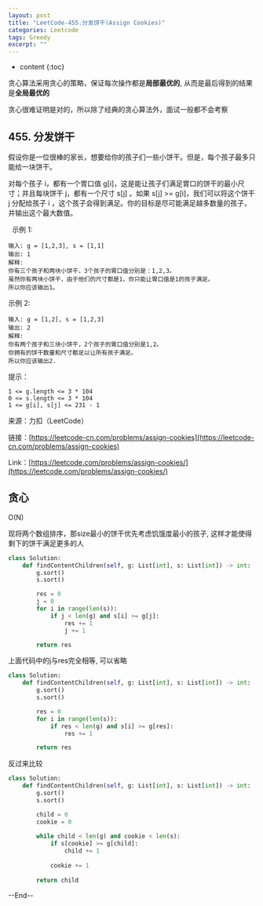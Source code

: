 ```yaml
---
layout: post
title: "LeetCode-455.分发饼干(Assign Cookies)"
categories: Leetcode
tags: Greedy
excerpt: ""
---
```


* content
{:toc}

贪心算法采用贪心的策略，保证每次操作都是**局部最优的**, 从而是最后得到的结果是**全局最优的**

贪心很难证明是对的，所以除了经典的贪心算法外，面试一般都不会考察

## 455. 分发饼干

假设你是一位很棒的家长，想要给你的孩子们一些小饼干。但是，每个孩子最多只能给一块饼干。

对每个孩子 i，都有一个胃口值 g[i]，这是能让孩子们满足胃口的饼干的最小尺寸；并且每块饼干 j，都有一个尺寸 s[j] 。如果 s[j] >= g[i]，我们可以将这个饼干 j 分配给孩子 i ，这个孩子会得到满足。你的目标是尽可能满足越多数量的孩子，并输出这个最大数值。

 
示例 1:

```
输入: g = [1,2,3], s = [1,1]
输出: 1
解释: 
你有三个孩子和两块小饼干，3个孩子的胃口值分别是：1,2,3。
虽然你有两块小饼干，由于他们的尺寸都是1，你只能让胃口值是1的孩子满足。
所以你应该输出1。
```

示例 2:

```
输入: g = [1,2], s = [1,2,3]
输出: 2
解释: 
你有两个孩子和三块小饼干，2个孩子的胃口值分别是1,2。
你拥有的饼干数量和尺寸都足以让所有孩子满足。
所以你应该输出2.
```

提示：

```
1 <= g.length <= 3 * 104
0 <= s.length <= 3 * 104
1 <= g[i], s[j] <= 231 - 1
```

来源：力扣（LeetCode）

链接：[https://leetcode-cn.com/problems/assign-cookies](https://leetcode-cn.com/problems/assign-cookies)

Link：[https://leetcode.com/problems/assign-cookies/](https://leetcode.com/problems/assign-cookies/)

## 贪心

O(N)

现将两个数组排序，那size最小的饼干优先考虑饥饿度最小的孩子, 这样才能使得剩下的饼干满足更多的人

```python
class Solution:
    def findContentChildren(self, g: List[int], s: List[int]) -> int:
        g.sort()
        s.sort()

        res = 0
        j = 0
        for i in range(len(s)):
            if j < len(g) and s[i] >= g[j]:
                res += 1
                j += 1

        return res
```

上面代码中的j与res完全相等, 可以省略

```python
class Solution:
    def findContentChildren(self, g: List[int], s: List[int]) -> int:
        g.sort()
        s.sort()

        res = 0
        for i in range(len(s)):
            if res < len(g) and s[i] >= g[res]:
                res += 1

        return res
```

反过来比较

```python
class Solution:
    def findContentChildren(self, g: List[int], s: List[int]) -> int:
        g.sort()
        s.sort()

        child = 0
        cookie = 0
        
        while child < len(g) and cookie < len(s):
            if s[cookie] >= g[child]:
                child += 1
                
            cookie += 1
    
        return child
```

--End--


